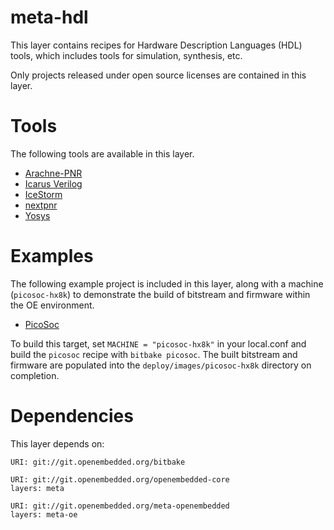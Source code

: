 # meta-hdl

This layer contains recipes for Hardware Description Languages (HDL) tools,
which includes tools for simulation, synthesis, etc.

Only projects released under open source licenses are contained in this layer.

# Tools

The following tools are available in this layer.

* [Arachne-PNR](https://github.com/cseed/arachne-pnr)
* [Icarus Verilog](http://iverilog.icarus.com/)
* [IceStorm](http://www.clifford.at/icestorm/)
* [nextpnr](https://github.com/YosysHQ/nextpnr)
* [Yosys](http://www.clifford.at/yosys/)

# Examples

The following example project is included in this layer, along with a machine
(`picosoc-hx8k`) to demonstrate the build of bitstream and firmware within the
OE environment.

* [PicoSoc](https://github.com/cliffordwolf/picorv32/tree/master/picosoc)

To build this target, set `MACHINE = "picosoc-hx8k"` in your local.conf and
build the `picosoc` recipe with `bitbake picosoc`. The built bitstream and
firmware are populated into the `deploy/images/picosoc-hx8k` directory on
completion.

# Dependencies

This layer depends on:

	URI: git://git.openembedded.org/bitbake

	URI: git://git.openembedded.org/openembedded-core
	layers: meta

	URI: git://git.openembedded.org/meta-openembedded
	layers: meta-oe

